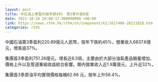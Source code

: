 ```yaml
---
layout: post
title: 中石油上季盈利按年跌45%　首3季升逾6倍
date: 2021-10-28 20:00:17.000000000 +08:00
link: https://news.rthk.hk/rthk/ch/component/k2/1617406-20211028.htm
categories: rthk
---
```


中國石油第3季盈利220.89億元人民幣，按年下跌約45%，營業收入6837.6億元，增長逾37%。

集團首3季盈利751.26億元，增長近6.5倍，主要由於大部分油氣產品銷量增加、價格上升以及管道重組收益綜合影響。期內營業收入近1.9萬億元，上升近32%，

集團首3季原油平均實現價格每桶62.66 元，按年上升56.4%。
